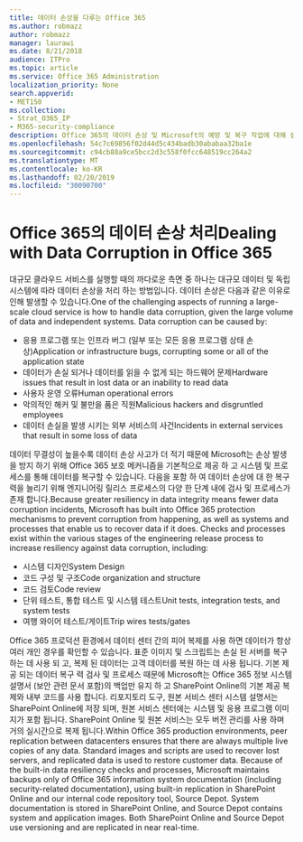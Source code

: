 ```yaml
---
title: 데이터 손상을 다루는 Office 365
ms.author: robmazz
author: robmazz
manager: laurawi
ms.date: 8/21/2018
audience: ITPro
ms.topic: article
ms.service: Office 365 Administration
localization_priority: None
search.appverid:
- MET150
ms.collection:
- Strat_O365_IP
- M365-security-compliance
description: Office 365의 데이터 손상 및 Microsoft의 예방 및 복구 작업에 대해 설명 합니다.
ms.openlocfilehash: 54c7c69856f02d44d5c434badb30ababaa32ba1e
ms.sourcegitcommit: c94cb88a9ce5bcc2d3c558f0fcc648519cc264a2
ms.translationtype: MT
ms.contentlocale: ko-KR
ms.lasthandoff: 02/20/2019
ms.locfileid: "30090700"
---
```

# <a name="dealing-with-data-corruption-in-office-365"></a><span data-ttu-id="00c7e-103">Office 365의 데이터 손상 처리</span><span class="sxs-lookup"><span data-stu-id="00c7e-103">Dealing with Data Corruption in Office 365</span></span>

<span data-ttu-id="00c7e-p101">대규모 클라우드 서비스를 실행할 때의 까다로운 측면 중 하나는 대규모 데이터 및 독립 시스템에 따라 데이터 손상을 처리 하는 방법입니다. 데이터 손상은 다음과 같은 이유로 인해 발생할 수 있습니다.</span><span class="sxs-lookup"><span data-stu-id="00c7e-p101">One of the challenging aspects of running a large-scale cloud service is how to handle data corruption, given the large volume of data and independent systems. Data corruption can be caused by:</span></span>
- <span data-ttu-id="00c7e-106">응용 프로그램 또는 인프라 버그 (일부 또는 모든 응용 프로그램 상태 손상)</span><span class="sxs-lookup"><span data-stu-id="00c7e-106">Application or infrastructure bugs, corrupting some or all of the application state</span></span> 
- <span data-ttu-id="00c7e-107">데이터가 손실 되거나 데이터를 읽을 수 없게 되는 하드웨어 문제</span><span class="sxs-lookup"><span data-stu-id="00c7e-107">Hardware issues that result in lost data or an inability to read data</span></span> 
- <span data-ttu-id="00c7e-108">사용자 운영 오류</span><span class="sxs-lookup"><span data-stu-id="00c7e-108">Human operational errors</span></span> 
- <span data-ttu-id="00c7e-109">악의적인 해커 및 불만을 품은 직원</span><span class="sxs-lookup"><span data-stu-id="00c7e-109">Malicious hackers and disgruntled employees</span></span> 
- <span data-ttu-id="00c7e-110">데이터 손실을 발생 시키는 외부 서비스의 사건</span><span class="sxs-lookup"><span data-stu-id="00c7e-110">Incidents in external services that result in some loss of data</span></span> 

<span data-ttu-id="00c7e-p102">데이터 무결성이 높을수록 데이터 손상 사고가 더 적기 때문에 Microsoft는 손상 발생을 방지 하기 위해 Office 365 보호 메커니즘을 기본적으로 제공 하 고 시스템 및 프로세스를 통해 데이터를 복구할 수 있습니다. 다음을 포함 하 여 데이터 손상에 대 한 복구 력을 늘리기 위해 엔지니어링 릴리스 프로세스의 다양 한 단계 내에 검사 및 프로세스가 존재 합니다.</span><span class="sxs-lookup"><span data-stu-id="00c7e-p102">Because greater resiliency in data integrity means fewer data corruption incidents, Microsoft has built into Office 365 protection mechanisms to prevent corruption from happening, as well as systems and processes that enable us to recover data if it does. Checks and processes exist within the various stages of the engineering release process to increase resiliency against data corruption, including:</span></span>
- <span data-ttu-id="00c7e-113">시스템 디자인</span><span class="sxs-lookup"><span data-stu-id="00c7e-113">System Design</span></span>
- <span data-ttu-id="00c7e-114">코드 구성 및 구조</span><span class="sxs-lookup"><span data-stu-id="00c7e-114">Code organization and structure</span></span> 
- <span data-ttu-id="00c7e-115">코드 검토</span><span class="sxs-lookup"><span data-stu-id="00c7e-115">Code review</span></span> 
- <span data-ttu-id="00c7e-116">단위 테스트, 통합 테스트 및 시스템 테스트</span><span class="sxs-lookup"><span data-stu-id="00c7e-116">Unit tests, integration tests, and system tests</span></span>
- <span data-ttu-id="00c7e-117">여행 와이어 테스트/게이트</span><span class="sxs-lookup"><span data-stu-id="00c7e-117">Trip wires tests/gates</span></span> 

<span data-ttu-id="00c7e-p103">Office 365 프로덕션 환경에서 데이터 센터 간의 피어 복제를 사용 하면 데이터가 항상 여러 개인 경우를 확인할 수 있습니다. 표준 이미지 및 스크립트는 손실 된 서버를 복구 하는 데 사용 되 고, 복제 된 데이터는 고객 데이터를 복원 하는 데 사용 됩니다. 기본 제공 되는 데이터 복구 력 검사 및 프로세스 때문에 Microsoft는 Office 365 정보 시스템 설명서 (보안 관련 문서 포함)의 백업만 유지 하 고 SharePoint Online의 기본 제공 복제와 내부 코드를 사용 합니다. 리포지토리 도구, 원본 서비스 센터 시스템 설명서는 SharePoint Online에 저장 되며, 원본 서비스 센터에는 시스템 및 응용 프로그램 이미지가 포함 됩니다. SharePoint Online 및 원본 서비스는 모두 버전 관리를 사용 하며 거의 실시간으로 복제 됩니다.</span><span class="sxs-lookup"><span data-stu-id="00c7e-p103">Within Office 365 production environments, peer replication between datacenters ensures that there are always multiple live copies of any data. Standard images and scripts are used to recover lost servers, and replicated data is used to restore customer data. Because of the built-in data resiliency checks and processes, Microsoft maintains backups only of Office 365 information system documentation (including security-related documentation), using built-in replication in SharePoint Online and our internal code repository tool, Source Depot. System documentation is stored in SharePoint Online, and Source Depot contains system and application images. Both SharePoint Online and Source Depot use versioning and are replicated in near real-time.</span></span> 